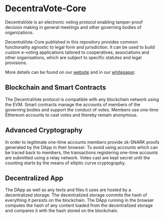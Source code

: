 # DecentraVote-Core

DecentraVote is an electronic voting protocol enabling tamper-proof decision making in general meetings and other governing bodies of organizations.

DecentraVote-Core published in this repository provides common functionality agnostic to legal form and jurisdiction. It can be used to build custom e-voting applications tailored to cooperatives, associations and other organisations, which are subject to specific statutes and legal provisions.

More details can be found on our [website](https://decentra.vote) and in our [whitepaper](Whitepaper_DecentraVote.pdf).

## Blockchain and Smart Contracts
The DecentraVote protocol is compatible with any blockchain network using the EVM. Smart contracts manage the accounts of members of the governing bodies and support the conduct of votes. Members use one-time Ethereum accounts to cast votes and thereby remain anonymous.

## Advanced Cryptography
In order to legitimate one-time accounts members provide zk-SNARK proofs generated by the DApp in their browser. To avoid using accounts which can be traced back to members, the transactions registering one-time accounts are submitted using a relay network. Votes cast are kept secret until the counting starts by the means of elliptic curve cryptography.

## Decentralized App
The DApp as well as any texts and files it uses are hosted by a decentralized storage. The decentralized storage commits the hash of everything it persists on the blockchain. The DApp running in the browser computes the hash of any content loaded from the decentralized storage and compares it with the hash stored on the blockchain.
